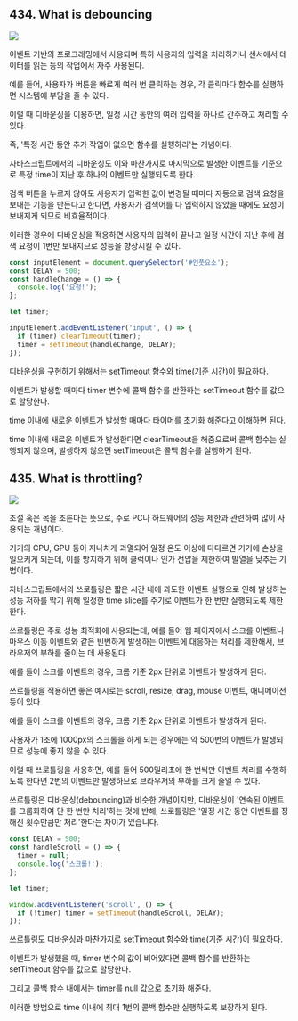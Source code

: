 ## 434. What is debouncing

<img src="https://blog.kakaocdn.net/dn/JF91e/btrCW1H0yB0/4zUwtPLlGE2wofdMY3TCV0/img.png"/>

이벤트 기반의 프로그래밍에서 사용되며 특히 사용자의 입력을 처리하거나 센서에서 데이터를 읽는 등의 작업에서 자주 사용된다.

예를 들어, 사용자가 버튼을 빠르게 여러 번 클릭하는 경우, 각 클릭마다 함수를 실행하면 시스템에 부담을 줄 수 있다.

이럴 때 디바운싱을 이용하면, 일정 시간 동안의 여러 입력을 하나로 간주하고 처리할 수 있다.

즉, '특정 시간 동안 추가 작업이 없으면 함수를 실행하라'는 개념이다.

자바스크립트에서의 디바운싱도 이와 마찬가지로 마지막으로 발생한 이벤트를 기준으로 특정 time이 지난 후 하나의 이벤트만 실행되도록 한다.

검색 버튼을 누르지 않아도 사용자가 입력한 값이 변경될 때마다 자동으로 검색 요청을 보내는 기능을 만든다고 한다면, 사용자가 검색어를 다 입력하지 않았을 때에도 요청이 보내지게 되므로 비효율적이다.

이러한 경우에 디바운싱을 적용하면 사용자의 입력이 끝나고 일정 시간이 지난 후에 검색 요청이 1번만 보내지므로 성능을 향상시킬 수 있다.

```js
const inputElement = document.querySelector('#인풋요소');
const DELAY = 500;
const handleChange = () => {
  console.log('요청!');
};

let timer;

inputElement.addEventListener('input', () => {
  if (timer) clearTimeout(timer);
  timer = setTimeout(handleChange, DELAY);
});
```

디바운싱을 구현하기 위해서는 setTimeout 함수와 time(기준 시간)이 필요하다.

이벤트가 발생할 때마다 timer 변수에 콜백 함수를 반환하는 setTimeout 함수를 값으로 할당한다.

time 이내에 새로운 이벤트가 발생할 때마다 타이머를 초기화 해준다고 이해하면 된다.

time 이내에 새로운 이벤트가 발생한다면 clearTimeout을 해줌으로써 콜백 함수는 실행되지 않으며, 발생하지 않으면 setTimeout은 콜백 함수를 실행하게 된다.

## 435. What is throttling?

<img src="https://img1.daumcdn.net/thumb/R1280x0/?scode=mtistory2&fname=https%3A%2F%2Fblog.kakaocdn.net%2Fdn%2FbKf2ea%2FbtrC4gxA6oV%2FuGJPEWHqyUWjkeZdNqbsi0%2Fimg.png"/>

조절 혹은 목을 조른다는 뜻으로, 주로 PC나 하드웨어의 성능 제한과 관련하여 많이 사용되는 개념이다.

기기의 CPU, GPU 등이 지나치게 과열되어 일정 온도 이상에 다다르면 기기에 손상을 일으키게 되는데, 이를 방지하기 위해 클럭이나 인가 전압을 제한하여 발열을 낮추는 기법이다.

자바스크립트에서의 쓰로틀링은 짧은 시간 내에 과도한 이벤트 실행으로 인해 발생하는 성능 저하를 막기 위해 일정한 time slice를 주기로 이벤트가 한 번만 실행되도록 제한한다.

쓰로틀링은 주로 성능 최적화에 사용되는데, 예를 들어 웹 페이지에서 스크롤 이벤트나 마우스 이동 이벤트와 같은 빈번하게 발생하는 이벤트에 대응하는 처리를 제한해서, 브라우저의 부하를 줄이는 데 사용된다.

예를 들어 스크롤 이벤트의 경우, 크롬 기준 2px 단위로 이벤트가 발생하게 된다.

쓰로틀링을 적용하면 좋은 예시로는 scroll, resize, drag, mouse 이벤트, 애니메이션 등이 있다.

예를 들어 스크롤 이벤트의 경우, 크롬 기준 2px 단위로 이벤트가 발생하게 된다.

사용자가 1초에 1000px의 스크롤을 하게 되는 경우에는 약 500번의 이벤트가 발생되므로 성능에 좋지 않을 수 있다.

이럴 때 쓰로틀링을 사용하면, 예를 들어 500밀리초에 한 번씩만 이벤트 처리를 수행하도록 한다면 2번의 이벤트만 발생하므로 브라우저의 부하를 크게 줄일 수 있다.

쓰로틀링은 디바운싱(debouncing)과 비슷한 개념이지만, 디바운싱이 '연속된 이벤트를 그룹화하여 단 한 번만 처리'하는 것에 반해, 쓰로틀링은 '일정 시간 동안 이벤트를 정해진 횟수만큼만 처리'한다는 차이가 있습니다.

```js
const DELAY = 500;
const handleScroll = () => {
  timer = null;
  console.log('스크롤!');
};

let timer;

window.addEventListener('scroll', () => {
  if (!timer) timer = setTimeout(handleScroll, DELAY);
});
```

쓰로틀링도 디바운싱과 마찬가지로 setTimeout 함수와 time(기준 시간)이 필요하다.

이벤트가 발생했을 때, timer 변수의 값이 비어있다면 콜백 함수를 반환하는 setTimeout 함수를 값으로 할당한다.

그리고 콜백 함수 내에서는 timer를 null 값으로 초기화 해준다.

이러한 방법으로 time 이내에 최대 1번의 콜백 함수만 실행하도록 보장하게 된다.
